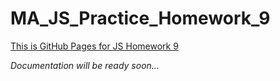 # MA_JS_Practice_Homework_9

[This is GitHub Pages for JS Homework 9](https://vladgalafm.github.io/MA_JS_Practice/Homework_9_Forms/)

_Documentation will be ready soon..._
